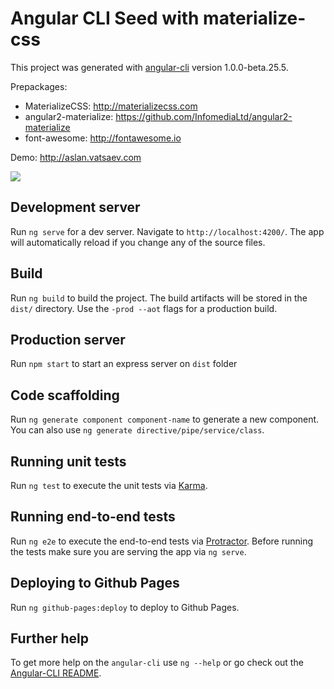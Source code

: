 # Angular CLI Seed with materialize-css

This project was generated with [angular-cli](https://github.com/angular/angular-cli) version 1.0.0-beta.25.5.

Prepackages:

- MaterializeCSS: http://materializecss.com
- angular2-materialize: https://github.com/InfomediaLtd/angular2-materialize
- font-awesome: http://fontawesome.io

Demo: http://aslan.vatsaev.com

![](http://i.imgur.com/1ajRGiQ.jpeg)

## Development server
Run `ng serve` for a dev server. Navigate to `http://localhost:4200/`. The app will automatically reload if you change any of the source files.

## Build

Run `ng build` to build the project. The build artifacts will be stored in the `dist/` directory. Use the `-prod --aot` flags for a production build.

## Production server

Run `npm start` to start an express server on ```dist``` folder

## Code scaffolding

Run `ng generate component component-name` to generate a new component. You can also use `ng generate directive/pipe/service/class`.



## Running unit tests

Run `ng test` to execute the unit tests via [Karma](https://karma-runner.github.io).

## Running end-to-end tests

Run `ng e2e` to execute the end-to-end tests via [Protractor](http://www.protractortest.org/).
Before running the tests make sure you are serving the app via `ng serve`.

## Deploying to Github Pages

Run `ng github-pages:deploy` to deploy to Github Pages.

## Further help

To get more help on the `angular-cli` use `ng --help` or go check out the [Angular-CLI README](https://github.com/angular/angular-cli/blob/master/README.md).
